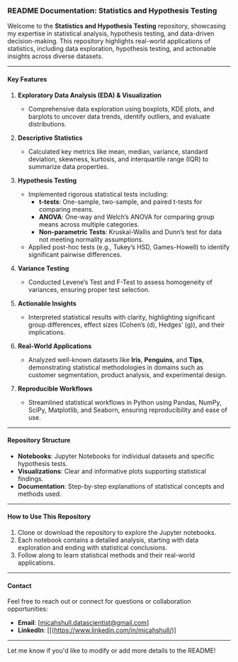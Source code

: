 ### **README Documentation: Statistics and Hypothesis Testing**  

Welcome to the **Statistics and Hypothesis Testing** repository, showcasing my expertise in statistical analysis, hypothesis testing, and data-driven decision-making. This repository highlights real-world applications of statistics, including data exploration, hypothesis testing, and actionable insights across diverse datasets.  

---

#### **Key Features**  

1. **Exploratory Data Analysis (EDA) & Visualization**  
   - Comprehensive data exploration using boxplots, KDE plots, and barplots to uncover data trends, identify outliers, and evaluate distributions.  

2. **Descriptive Statistics**  
   - Calculated key metrics like mean, median, variance, standard deviation, skewness, kurtosis, and interquartile range (IQR) to summarize data properties.  

3. **Hypothesis Testing**  
   - Implemented rigorous statistical tests including:
     - **t-tests**: One-sample, two-sample, and paired t-tests for comparing means.  
     - **ANOVA**: One-way and Welch’s ANOVA for comparing group means across multiple categories.  
     - **Non-parametric Tests**: Kruskal-Wallis and Dunn’s test for data not meeting normality assumptions.  
   - Applied post-hoc tests (e.g., Tukey’s HSD, Games-Howell) to identify significant pairwise differences.  

4. **Variance Testing**  
   - Conducted Levene’s Test and F-Test to assess homogeneity of variances, ensuring proper test selection.  

5. **Actionable Insights**  
   - Interpreted statistical results with clarity, highlighting significant group differences, effect sizes (Cohen’s \(d\), Hedges’ \(g\)), and their implications.  

6. **Real-World Applications**  
   - Analyzed well-known datasets like **Iris**, **Penguins**, and **Tips**, demonstrating statistical methodologies in domains such as customer segmentation, product analysis, and experimental design.  

7. **Reproducible Workflows**  
   - Streamlined statistical workflows in Python using Pandas, NumPy, SciPy, Matplotlib, and Seaborn, ensuring reproducibility and ease of use.  

---

#### **Repository Structure**
- **Notebooks**: Jupyter Notebooks for individual datasets and specific hypothesis tests.  
- **Visualizations**: Clear and informative plots supporting statistical findings.  
- **Documentation**: Step-by-step explanations of statistical concepts and methods used.  

---

#### **How to Use This Repository**
1. Clone or download the repository to explore the Jupyter notebooks.  
2. Each notebook contains a detailed analysis, starting with data exploration and ending with statistical conclusions.  
3. Follow along to learn statistical methods and their real-world applications.  

---

#### **Contact**  
Feel free to reach out or connect for questions or collaboration opportunities:  
- **Email**: [micahshull.datascientist@gmail.com]  
- **LinkedIn**: [[(https://www.linkedin.com/in/micahshull/)]  

---

Let me know if you'd like to modify or add more details to the README!
